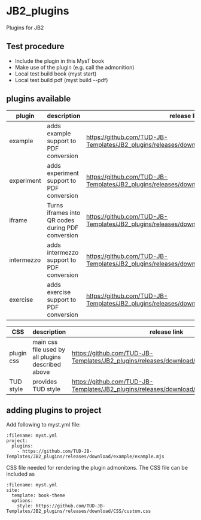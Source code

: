 # JB2_plugins

Plugins for JB2


## Test procedure
- Include the plugin in this MysT book
- Make use of the plugin (e.g. call the admonition)
- Local test build book (myst start)
- Local test build pdf  (myst build --pdf)

## plugins available 

| plugin | description | release link |
| -------- | -------- | -------- |
| example  | adds example support to PDF conversion  | https://github.com/TUD-JB-Templates/JB2_plugins/releases/download/example/example.mjs  |
| experiment  | adds experiment support to PDF conversion  | https://github.com/TUD-JB-Templates/JB2_plugins/releases/download/example/example.mjs  |
| iframe  | Turns iframes into QR codes during PDF conversion  | https://github.com/TUD-JB-Templates/JB2_plugins/releases/download/iframe/iframe.mjs  |
| intermezzo  | adds intermezzo support to PDF conversion  | https://github.com/TUD-JB-Templates/JB2_plugins/releases/download/intermezzo/intermezzo.mjs  |
| exercise  | adds exercise support to PDF conversion  | https://github.com/TUD-JB-Templates/JB2_plugins/releases/download/exercise/exercise.mjs  |

| CSS | description | release link |
| -------- | -------- | -------- |
| plugin css | main css file used by all plugins described above | https://github.com/TUD-JB-Templates/JB2_plugins/releases/download/CSS/custom.css |
| TUD style | provides TUD style | https://github.com/TUD-JB-Templates/JB2_plugins/releases/download/TUDstyle/TUDstyle.css  |



## adding plugins to project

Add following to myst.yml file: 

```{code} yaml
:filename: myst.yml
project:
  plugins:
    - https://github.com/TUD-JB-Templates/JB2_plugins/releases/download/example/example.mjs
```

CSS file needed for rendering the plugin admonitons. The CSS file can be included as 

```{code} yaml
:filename: myst.yml
site:
  template: book-theme
  options:
    style: https://github.com/TUD-JB-Templates/JB2_plugins/releases/download/CSS/custom.css
```

